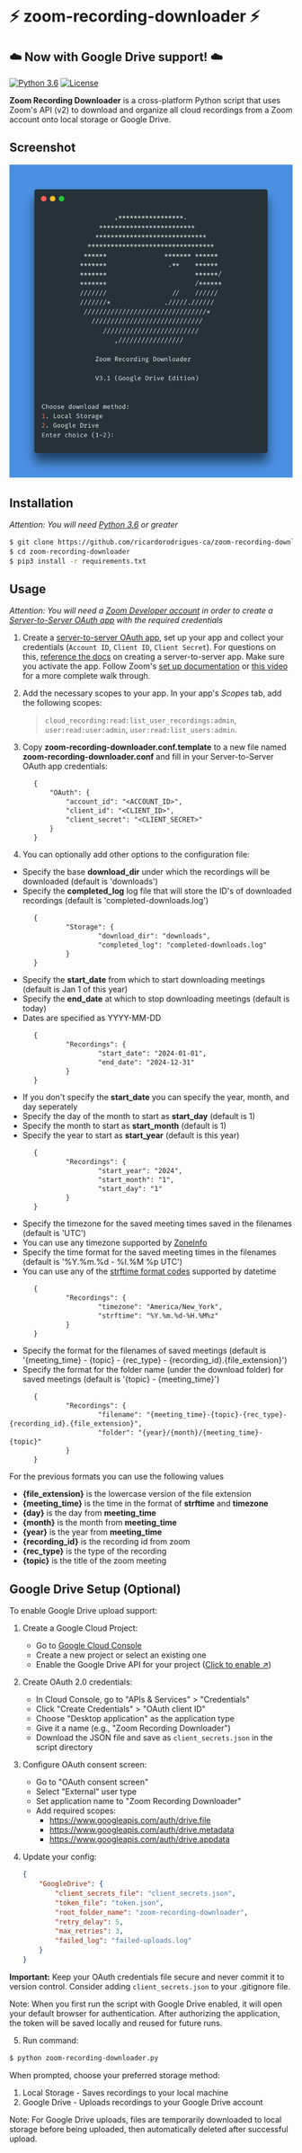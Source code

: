# ⚡️ zoom-recording-downloader ⚡️ 
## ☁️ Now with Google Drive support! ☁️

[![Python 3.6](https://img.shields.io/badge/python-3.11%20%2B-blue.svg)](https://www.python.org/) [![License](https://img.shields.io/badge/license-MIT-brown.svg)](https://raw.githubusercontent.com/ricardorodrigues-ca/zoom-recording-downloader/master/LICENSE)

**Zoom Recording Downloader** is a cross-platform Python script that uses Zoom's API (v2) to download and organize all cloud recordings from a Zoom account onto local storage or Google Drive.

## Screenshot ##
![screenshot](screenshot.png)

## Installation ##

_Attention: You will need [Python 3.6](https://www.python.org/downloads/) or greater_

```sh
$ git clone https://github.com/ricardorodrigues-ca/zoom-recording-downloader
$ cd zoom-recording-downloader
$ pip3 install -r requirements.txt
```

## Usage ##

_Attention: You will need a [Zoom Developer account](https://marketplace.zoom.us/) in order to create a [Server-to-Server OAuth app](https://developers.zoom.us/docs/internal-apps) with the required credentials_

1. Create a [server-to-server OAuth app](https://marketplace.zoom.us/user/build), set up your app and collect your credentials (`Account ID`, `Client ID`, `Client Secret`). For questions on this, [reference the docs](https://developers.zoom.us/docs/internal-apps/create/) on creating a server-to-server app. Make sure you activate the app. Follow Zoom's [set up documentation](https://marketplace.zoom.us/docs/guides/build/server-to-server-oauth-app/) or [this video](https://www.youtube.com/watch?v=OkBE7CHVzho) for a more complete walk through.

2. Add the necessary scopes to your app. In your app's _Scopes_ tab, add the following scopes: 
    > `cloud_recording:read:list_user_recordings:admin`, `user:read:user:admin`, `user:read:list_users:admin`.

3. Copy **zoom-recording-downloader.conf.template** to a new file named **zoom-recording-downloader.conf** and fill in your Server-to-Server OAuth app credentials:
```
      {
	      "OAuth": {
		      "account_id": "<ACCOUNT_ID>",
		      "client_id": "<CLIENT_ID>",
		      "client_secret": "<CLIENT_SECRET>"
	      }
      }
```

4. You can optionally add other options to the configuration file:

- Specify the base **download_dir** under which the recordings will be downloaded (default is 'downloads')
- Specify the **completed_log** log file that will store the ID's of downloaded recordings (default is 'completed-downloads.log')

```
      {
              "Storage": {
                      "download_dir": "downloads",
                      "completed_log": "completed-downloads.log"
              }
      }
```

- Specify the **start_date** from which to start downloading meetings (default is Jan 1 of this year)
- Specify the **end_date** at which to stop downloading meetings (default is today)
- Dates are specified as YYYY-MM-DD

```
      {
              "Recordings": {
                      "start_date": "2024-01-01",
                      "end_date": "2024-12-31"
              }
      }
```

- If you don't specify the **start_date** you can specify the year, month, and day seperately
- Specify the day of the month to start as **start_day** (default is 1)
- Specify the month to start as **start_month** (default is 1)
- Specify the year to start as **start_year** (default is this year)

```
      {
              "Recordings": {
                      "start_year": "2024",
                      "start_month": "1",
                      "start_day": "1"
              }
      }
```

- Specify the timezone for the saved meeting times saved in the filenames (default is 'UTC')
- You can use any timezone supported by [ZoneInfo](https://docs.python.org/3/library/zoneinfo.html)
- Specify the time format for the saved meeting times in the filenames (default is '%Y.%m.%d - %I.%M %p UTC')
- You can use any of the [strftime format codes](https://docs.python.org/3/library/datetime.html#strftime-and-strptime-format-codes) supported by datetime

```
      {
              "Recordings": {
                      "timezone": "America/New_York",
                      "strftime": "%Y.%m.%d-%H.%M%z"
              }
      }
```

- Specify the format for the filenames of saved meetings (default is '{meeting_time} - {topic} - {rec_type} - {recording_id}.{file_extension}')
- Specify the format for the folder name (under the download folder) for saved meetings (default is '{topic} - {meeting_time}')

```
      {
              "Recordings": {
                      "filename": "{meeting_time}-{topic}-{rec_type}-{recording_id}.{file_extension}",
                      "folder": "{year}/{month}/{meeting_time}-{topic}"
              }
      }
```

For the previous formats you can use the following values
  - **{file_extension}** is the lowercase version of the file extension
  - **{meeting_time}** is the time in the format of **strftime** and **timezone**
  - **{day}** is the day from **meeting_time**
  - **{month}** is the month from **meeting_time**
  - **{year}** is the year from **meeting_time**
  - **{recording_id}** is the recording id from zoom
  - **{rec_type}** is the type of the recording
  - **{topic}** is the title of the zoom meeting

## Google Drive Setup (Optional) ##

To enable Google Drive upload support:

1. Create a Google Cloud Project:
   - Go to [Google Cloud Console](https://console.cloud.google.com)
   - Create a new project or select an existing one
   - Enable the Google Drive API for your project ([Click to enable ↗](https://console.cloud.google.com/flows/enableapi?apiid=drive.googleapis.com))

2. Create OAuth 2.0 credentials:
	- In Cloud Console, go to "APIs & Services" > "Credentials"
	- Click "Create Credentials" > "OAuth client ID"
	- Choose "Desktop application" as the application type
	- Give it a name (e.g., "Zoom Recording Downloader")
	- Download the JSON file and save as `client_secrets.json` in the script directory

3. Configure OAuth consent screen:
	- Go to "OAuth consent screen"
	- Select "External" user type
	- Set application name to "Zoom Recording Downloader"
	- Add required scopes:
		- https://www.googleapis.com/auth/drive.file
		- https://www.googleapis.com/auth/drive.metadata
		- https://www.googleapis.com/auth/drive.appdata

4. Update your config:
	```json
	{
		"GoogleDrive": {
			"client_secrets_file": "client_secrets.json",
			"token_file": "token.json",
			"root_folder_name": "zoom-recording-downloader",
			"retry_delay": 5,
			"max_retries": 3,
			"failed_log": "failed-uploads.log"
        }
	}
	```

**Important:** Keep your OAuth credentials file secure and never commit it to version control.
Consider adding `client_secrets.json` to your .gitignore file.

Note: When you first run the script with Google Drive enabled, it will open your default browser for authentication. After authorizing the application, the token will be saved locally and reused for future runs.

5. Run command:

```sh
$ python zoom-recording-downloader.py
```

When prompted, choose your preferred storage method:
1. Local Storage - Saves recordings to your local machine
2. Google Drive - Uploads recordings to your Google Drive account

Note: For Google Drive uploads, files are temporarily downloaded to local storage before being uploaded, then automatically deleted after successful upload.